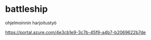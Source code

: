 battleship
==========

ohjelmoinnin harjoitustyö

https://portal.azure.com/4e3cb1e9-3c7b-45f9-a4b7-b2069622b7de
